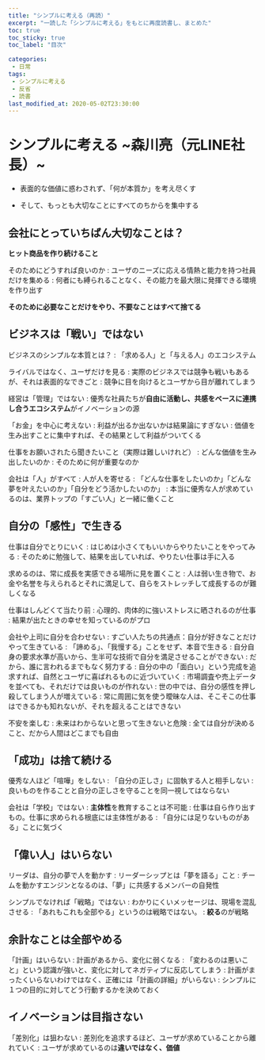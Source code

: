 ```yaml
---
title: "シンプルに考える（再読）"
excerpt: "一読した「シンプルに考える」をもとに再度読書し、まとめた"
toc: true
toc_sticky: true
toc_label: "目次"

categories:
 - 日常
tags:
 - シンプルに考える
 - 反省
 - 読書
last_modified_at: 2020-05-02T23:30:00
---
```


# シンプルに考える ~森川亮（元LINE社長）~
- 表面的な価値に惑わされず、「何が本質か」を考え尽くす

- そして、もっとも大切なことにすべてのちからを集中する

## 会社にとっていちばん大切なことは？
**ヒット商品を作り続けること**

そのためにどうすれば良いのか
:   ユーザのニーズに応える情熱と能力を持つ社員だけを集める
:   何者にも縛られることなく、その能力を最大限に発揮できる環境を作り出す

**そのために必要なことだけをやり、不要なことはすべて捨てる**

## ビジネスは「戦い」ではない
ビジネスのシンプルな本質とは？
:   「求める人」と「与える人」のエコシステム

ライバルではなく、ユーザだけを見る
:   実際のビジネスでは競争も戦いもあるが、それは表面的なできごと
:   競争に目を向けるとユーザから目が離れてしまう

経営は「管理」ではない
:   優秀な社員たちが**自由に活動し、共感をベースに連携し合うエコシステム**がイノベーションの源

「お金」を中心に考えない
:   利益が出るか出ないかは結果論にすぎない
:   価値を生み出すことに集中すれば、その結果として利益がついてくる

仕事をお願いされたら聞きたいこと（実際は難しいけれど）
:   どんな価値を生み出したいのか
:   そのために何が重要なのか

会社は「人」がすべて
:   人が人を寄せる
:   「どんな仕事をしたいのか」「どんな夢を叶えたいのか」「自分をどう活かしたいのか」
:   本当に優秀な人が求めているのは、業界トップの「すごい人」と一緒に働くこと

## 自分の「感性」で生きる
仕事は自分でとりにいく
:   はじめは小さくてもいいからやりたいことをやってみる
:   そのために勉強して、結果を出していれば、やりたい仕事は手に入る

求めるのは、常に成長を実感できる場所に見を置くこと
:   人は弱い生き物で、お金や名誉を与えられるとそれに満足して、自らをストレッチして成長するのが難しくなる

仕事はしんどくて当たり前
:   心理的、肉体的に強いストレスに晒されるのが仕事
:   結果が出たときの幸せを知っているのがプロ

会社や上司に自分を合わせない
:   すごい人たちの共通点：自分が好きなことだけやって生きている
:   「諦める」、「我慢する」ことをせず、本音で生きる
:   自分自身の要求水準が高いから、生半可な技術で自分を満足させることができない
:   だから、誰に言われるまでもなく努力する
:   自分の中の「面白い」という完成を追求すれば、自然とユーザに喜ばれるものに近づいていく
:   市場調査や売上データを並べても、それだけでは良いものが作れない
:   世の中では、自分の感性を押し殺してしまう人が増えている
:   常に周囲に気を使う曖昧な人は、そこそこの仕事はできるかも知れないが、それを超えることはできない

不安を楽しむ
:   未来はわからないと思って生きないと危険
:   全ては自分が決めること、だから人間はどこまでも自由

## 「成功」は捨て続ける
優秀な人ほど「喧嘩」をしない
:   「自分の正しさ」に固執する人と相手しない
:   良いものを作ることと自分の正しさを守ることを同一視してはならない

会社は「学校」ではない
:   **主体性**を教育することは不可能
:   仕事は自ら作り出すもの。仕事に求められる根底には主体性がある
:   「自分には足りないものがある」ことに気づく

## 「偉い人」はいらない
リーダは、自分の夢で人を動かす
:   リーダーシップとは「夢を語る」こと
:   チームを動かすエンジンとなるのは、「夢」に共感するメンバーの自発性

シンプルでなければ「戦略」ではない
:   わかりにくいメッセージは、現場を混乱させる
:   「あれもこれも全部やる」というのは戦略ではない。
:   **絞る**のが戦略

## 余計なことは全部やめる
「計画」はいらない
:   計画があるから、変化に弱くなる
:   「変わるのは悪いこと」という認識が強いと、変化に対してネガティブに反応してしまう
:   計画がまったくいらないわけではなく、正確には「計画の詳細」がいらない
:   シンプルに１つの目的に対してどう行動するかを決めておく

## イノベーションは目指さない
「差別化」は狙わない
:   差別化を追求するほど、ユーザが求めていることから離れていく
:   ユーザが求めているのは**違いではなく、価値**